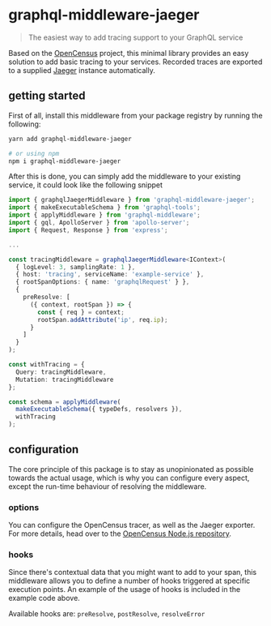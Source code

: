 # graphql-middleware-jaeger

> The easiest way to add tracing support to your GraphQL service

Based on the [OpenCensus](https://opencensus.io/) project, this minimal library provides an easy solution to add basic tracing to your services. Recorded traces are exported to a supplied [Jaeger](https://www.jaegertracing.io/) instance automatically.

## getting started

First of all, install this middleware from your package registry by running the following:

```bash
yarn add graphql-middleware-jaeger

# or using npm
npm i graphql-middleware-jaeger
```

After this is done, you can simply add the middleware to your existing service, it could look like the following snippet

```typescript
import { graphqlJaegerMiddleware } from 'graphql-middleware-jaeger';
import { makeExecutableSchema } from 'graphql-tools';
import { applyMiddleware } from 'graphql-middleware';
import { gql, ApolloServer } from 'apollo-server';
import { Request, Response } from 'express';

...

const tracingMiddleware = graphqlJaegerMiddleware<IContext>(
  { logLevel: 3, samplingRate: 1 },
  { host: 'tracing', serviceName: 'example-service' },
  { rootSpanOptions: { name: 'graphqlRequest' } },
  {
    preResolve: [
      ({ context, rootSpan }) => {
        const { req } = context;
        rootSpan.addAttribute('ip', req.ip);
      }
    ]
  }
);

const withTracing = {
  Query: tracingMiddleware,
  Mutation: tracingMiddleware
};

const schema = applyMiddleware(
  makeExecutableSchema({ typeDefs, resolvers }),
  withTracing
);
```

## configuration

The core principle of this package is to stay as unopinionated as possible towards the actual usage, which is why you can configure every aspect, except the run-time behaviour of resolving the middleware.

### options

You can configure the OpenCensus tracer, as well as the Jaeger exporter. For more details, head over to the [OpenCensus Node.js repository](https://github.com/census-instrumentation/opencensus-node).

### hooks

Since there's contextual data that you might want to add to your span, this middleware allows you to define a number of hooks triggered at specific execution points. An example of the usage of hooks is included in the example code above.

Available hooks are: `preResolve`, `postResolve`, `resolveError`
